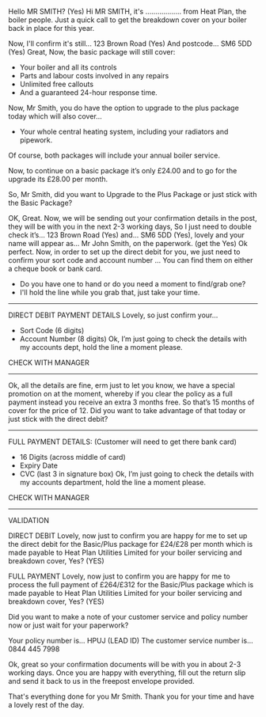 Hello MR SMITH? (Yes)
Hi MR SMITH, it's ……………… from Heat Plan, the boiler people. Just a quick call to get the breakdown cover on your boiler back in place for this year. 

Now, I'll confirm it's still... 123 Brown Road  (Yes)
And postcode... SM6 5DD  (Yes)
Great, Now, the basic package will still cover:
- Your boiler and all its controls
- Parts and labour costs involved in any repairs
- Unlimited free callouts
- And a guaranteed 24-hour response time.


Now, Mr Smith, you do have the option to upgrade to the plus package today which will also cover…
- Your whole central heating system, including your radiators and pipework.


Of course, both packages will include your annual boiler service.


Now, to continue on a basic package it’s only £24.00 and to go for the upgrade its £28.00 per month. 


So, Mr Smith, did you want to Upgrade to the Plus Package or just stick with the Basic Package? 


OK, Great. Now, we will be sending out your confirmation details in the post, they will be with you in the next 2-3 working days, So I just need to double check it’s... 123 Brown Road (Yes) and... SM6 5DD (Yes), lovely and your name will appear as... Mr John Smith, on the paperwork. (get the Yes) Ok perfect. 
Now, in order to set up the direct debit for you, we just need to confirm your sort code and account number …
You can find them on either a cheque book or bank card.
- Do you have one to hand or do you need a moment to find/grab one?
- I'll hold the line while you grab that, just take your time. 
- - - - - - - - - - - - - - - - - - - - - - - - - - - - - - - - - - - - - - - - - - - - - - - - - - - - - - - - - - 
 DIRECT DEBIT PAYMENT DETAILS
Lovely, so just confirm your…
- Sort Code (6 digits)  
- Account Number (8 digits)
Ok, I’m just going to check the details with my accounts dept, hold the line a moment please. 

CHECK WITH MANAGER
- - - - - - - - - - - - - - - - - - - - - - - - - - - - - - - - - - - - - - - - - - - - - - - - - - - - - - - - - - 
Ok, all the details are fine, erm just to let you know, we have a special promotion on at the moment, whereby if you clear the policy as a full payment instead you receive an extra 3 months free. 
So that’s 15 months of cover for the price of 12.
Did you want to take advantage of that today or just stick with the direct debit?



- - - - - - - - - - - - - - - - - - - - - - - - - - - - - - - - - - - - - - - - - - - - - - - - - - - - - - - - - - 
FULL PAYMENT DETAILS: (Customer will need to get there bank card)

- 16 Digits (across middle of card)
- Expiry Date 
- CVC (last 3 in signature box)
Ok, I’m just going to check the details with my accounts department, hold the line a moment please.

CHECK WITH MANAGER
- - - - - - - - - - - - - - - - - - - - - - - - - - - - - - - - - - - - - - - - - - - - - - - - - - - - - - - - - - 
VALIDATION

DIRECT DEBIT
Lovely, now just to confirm you are happy for me to set up the direct debit for the Basic/Plus package for £24/£28 per month which is made payable to Heat Plan Utilities Limited for your boiler servicing and breakdown cover, Yes? (YES)

FULL PAYMENT
Lovely, now just to confirm you are happy for me to process the full payment of £264/£312 for the Basic/Plus package which is made payable to Heat Plan Utilities Limited for your boiler servicing and breakdown cover, Yes? (YES)

Did you want to make a note of your customer service and policy number now or just wait for your paperwork?


Your policy number is… HPUJ (LEAD ID)
The customer service number is…  0844 445 7998 


Ok, great so your confirmation documents will be with you in about 2-3 working days. 
Once you are happy with everything, fill out the return slip and send it back to us in the freepost envelope provided.  

That's everything done for you Mr Smith. Thank you for your time and have a lovely rest of the day.
